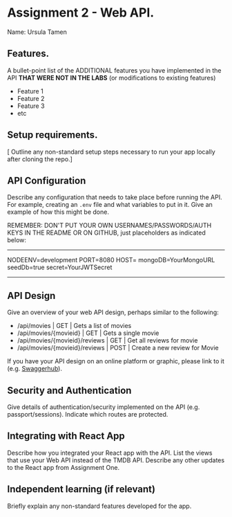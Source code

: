 # Assignment 2 - Web API.

Name: Ursula Tamen

## Features.

A bullet-point list of the ADDITIONAL features you have implemented in the API **THAT WERE NOT IN THE LABS** (or modifications to existing features)
 
 + Feature 1 
 + Feature 2 
 + Feature 3 
 + etc

## Setup requirements.

[ Outline any non-standard setup steps necessary to run your app locally after cloning the repo.]

## API Configuration

Describe any configuration that needs to take place before running the API. For example, creating an `.env` file and what variables to put in it. Give an example of how this might be done.

REMEMBER: DON'T PUT YOUR OWN USERNAMES/PASSWORDS/AUTH KEYS IN THE README OR ON GITHUB, just placeholders as indicated below:

______________________
NODEENV=development
PORT=8080
HOST=
mongoDB=YourMongoURL
seedDb=true
secret=YourJWTSecret
______________________

## API Design
Give an overview of your web API design, perhaps similar to the following: 

- /api/movies | GET | Gets a list of movies 
- /api/movies/{movieid} | GET | Gets a single movie 
- /api/movies/{movieid}/reviews | GET | Get all reviews for movie 
- /api/movies/{movieid}/reviews | POST | Create a new review for Movie 

If you have your API design on an online platform or graphic, please link to it (e.g. [Swaggerhub](https://app.swaggerhub.com/)).

## Security and Authentication

Give details of authentication/security implemented on the API (e.g. passport/sessions). Indicate which routes are protected.

## Integrating with React App

Describe how you integrated your React app with the API. List the views that use your Web API instead of the TMDB API. Describe any other updates to the React app from Assignment One.

## Independent learning (if relevant)

Briefly explain any non-standard features developed for the app.   
